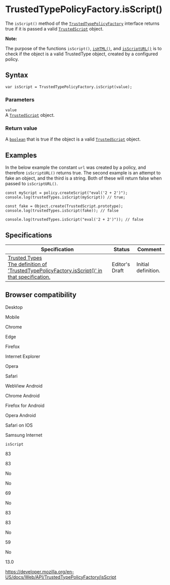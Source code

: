 TrustedTypePolicyFactory.isScript()
===================================

The `isScript()` method of the [`TrustedTypePolicyFactory`](../trustedtypepolicyfactory) interface returns true if it is passed a valid [`TrustedScript`](../trustedscript) object.

**Note:**

The purpose of the functions `isScript()`, [`isHTML()`](ishtml), and [`isScriptURL()`](isscripturl) is to check if the object is a valid TrustedType object, created by a configured policy.

Syntax
------

    var isScript = TrustedTypePolicyFactory.isScript(value);

### Parameters

`value`  
A [`TrustedScript`](../trustedscript) object.

### Return value

A [`boolean`](https://developer.mozilla.org/en-US/docs/Web/JavaScript/Reference/Global_Objects/Boolean) that is true if the object is a valid [`TrustedScript`](../trustedscript) object.

Examples
--------

In the below example the constant `url` was created by a policy, and therefore `isScriptURL()` returns true. The second example is an attempt to fake an object, and the third is a string. Both of these will return false when passed to `isScriptURL()`.

    const myScript = policy.createScript("eval('2 + 2')");
    console.log(trustedTypes.isScript(myScript)) // true;

    const fake = Object.create(TrustedScript.prototype);
    console.log(trustedTypes.isScript(fake)); // false

    console.log(trustedTypes.isScript("eval('2 + 2')")); // false

Specifications
--------------

<table><thead><tr class="header"><th>Specification</th><th>Status</th><th>Comment</th></tr></thead><tbody><tr class="odd"><td><a href="https://w3c.github.io/webappsec-trusted-types/dist/spec/#dom-trustedtypepolicyfactory-isscript">Trusted Types<br />
<span class="small">The definition of 'TrustedTypePolicyFactory.isScript()' in that specification.</span></a></td><td><span class="spec-ed">Editor's Draft</span></td><td>Initial definition.</td></tr></tbody></table>

Browser compatibility
---------------------

Desktop

Mobile

Chrome

Edge

Firefox

Internet Explorer

Opera

Safari

WebView Android

Chrome Android

Firefox for Android

Opera Android

Safari on IOS

Samsung Internet

`isScript`

83

83

No

No

69

No

83

83

No

59

No

13.0

<a href="https://developer.mozilla.org/en-US/docs/Web/API/TrustedTypePolicyFactory/isScript" class="_attribution-link">https://developer.mozilla.org/en-US/docs/Web/API/TrustedTypePolicyFactory/isScript</a>
